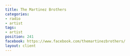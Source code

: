 ```yaml
---
title: The Martinez Brothers
categories:
- radio
- artist
tags:
- artist
position: 241
facebook: https://www.facebook.com/themartinezbrothers/
layout: client
---
```


